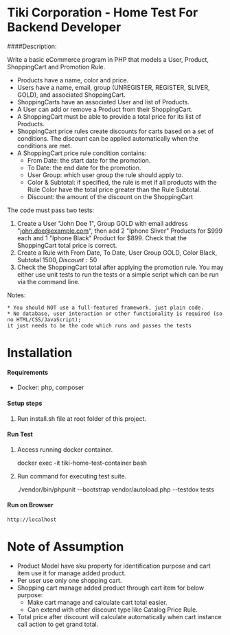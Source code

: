 # Tiki Corporation - Home Test For Backend Developer
####Description:

Write a basic eCommerce program in PHP that models a User, Product, ShoppingCart and
Promotion Rule.

* Products have a name, color and price.
* Users have a name, email, group (UNREGISTER, REGISTER, SLIVER, GOLD), and
associated ShoppingCart.
* ShoppingCarts have an associated User and list of Products.
* A User can add or remove a Product from their ShoppingCart.
* A ShoppingCart must be able to provide a total price for its list of Products.
* ShoppingCart price rules create discounts for carts based on a set of conditions. The
discount can be applied automatically when the conditions are met.
* A ShoppingCart price rule condition contains:
    * From Date: the start date for the promotion.
    * To Date: the end date for the promotion.
    * User Group: which user group the rule should apply to.
    * Color & Subtotal: if specified, the rule is met if all products with the Rule Color
have the total price greater than the Rule Subtotal.
    * Discount: the amount of the discount on the ShoppingCart

The code must pass two tests:
1) Create a User "John Doe 1", Group GOLD with email address "john.doe@example.com",
then add 2 "Iphone Sliver" Products for $999 each and 1 "Iphone Black" Product for
$899. Check that the ShoppingCart total price is correct.
2) Create a Rule with From Date, To Date, User Group GOLD, Color Black, Subtotal 1500$,
Discount: 50$
3) Check the ShoppingCart total after applying the promotion rule.
You may either use unit tests to run the tests or a simple script which can be run via the
command line.

Notes:

    * You should NOT use a full-featured framework, just plain code.
    * No database, user interaction or other functionality is required (so no HTML/CSS/JavaScript);
    it just needs to be the code which runs and passes the tests

# Installation

#### Requirements
* Docker: php, composer

#### Setup steps
1) Run install.sh file at root folder of this project.

#### Run Test

1) Access running docker container.


    docker exec -it tiki-home-test-container bash
2) Run command for executing test suite.


    ./vendor/bin/phpunit --bootstrap vendor/autoload.php --testdox tests
#### Run on Browser
    
    http://localhost
    
# Note of Assumption

* Product Model have sku property for identification purpose and cart item use it for manage added product.
* Per user use only one shopping cart.
* Shopping cart manage added product through cart item for below purpose:
    * Make cart manage and calculate cart total easier.
    * Can extend with other discount type like Catalog Price Rule.
* Total price after discount will calculate automatically when cart instance call action to get grand total.

    

    